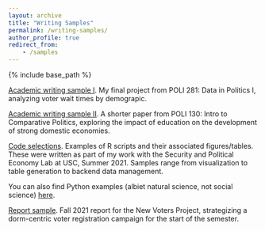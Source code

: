 ```yaml
---
layout: archive
title: "Writing Samples"
permalink: /writing-samples/
author_profile: true
redirect_from:
    - /samples
---
```


{% include base_path %}

[Academic writing sample I](/files/281_capstone.pdf).
My final project from POLI 281: Data in Politics I, analyzing voter wait times by demograpic.

[Academic writing sample II](/files/paper4.pdf).
A shorter paper from POLI 130: Intro to Comparative Politics, exploring the impact of education on the development of strong domestic economies.


[Code selections](https://github.com/wdtaylor30/SPEC_Lab).
Examples of R scripts and their associated figures/tables. These were  written as part of my work with the Security and Political Economy Lab at USC, Summer 2021. Samples range from visualization to table generation to backend data management.

You can also find Python examples (albiet natural science, not social science) [here](https://github.com/wdtaylor30/Space_Science_Walkthroughs).


[Report sample](/files/nvp_2021.pdf).
Fall 2021 report for the New Voters Project, strategizing a dorm-centric voter registration campaign for the start of the semester.
